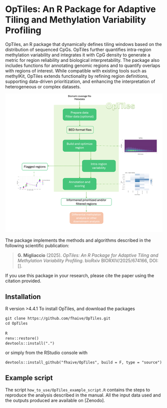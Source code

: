 # OpTiles: An R Package for Adaptive Tiling and Methylation Variability Profiling

OpTiles, an R package that dynamically defines tiling windows based on the distribution of sequenced CpGs. OpTiles further quantifies intra-region methylation variability and integrates it with CpG density to generate a metric for region reliability and biological interpretability. The package also includes functions for annotating genomic regions and to quantify overlaps with regions of interest. While compatible with existing tools such as methylKit, OpTiles extends functionality by refining region definitions, supporting data-driven prioritization, and enhancing the interpretation of heterogeneous or complex datasets.

![Architecture Diagram](how_to_use/graphical_abstract_manual.png)

The package implements the methods and algorithms described in the following scientific publication:

> **G. Migliaccio** (2025). *OpTiles: An R Package for Adaptive Tiling and Methylation Variability Profiling*. bioRxiv BIORXIV/2025/674166, DOI: [].

If you use this package in your research, please cite the paper using the citation provided.

## Installation
R version >4.4.1
To install OpTiles, and download the packages

```
git clone https://github.com/fhaive/OpTiles.git
cd OpTiles

R
renv::restore()
devtools::install(".")

```

or simply from the RStudio console with
```
devtools::install_github("fhaive/OpTiles", build = F, type = "source")
```

## Example script
The script `how_to_use/OpTiles_example_script.R` contains the steps to reproduce the analysis described in the manual.
All the input data used and the outputs produced are available on [Zenodo].
